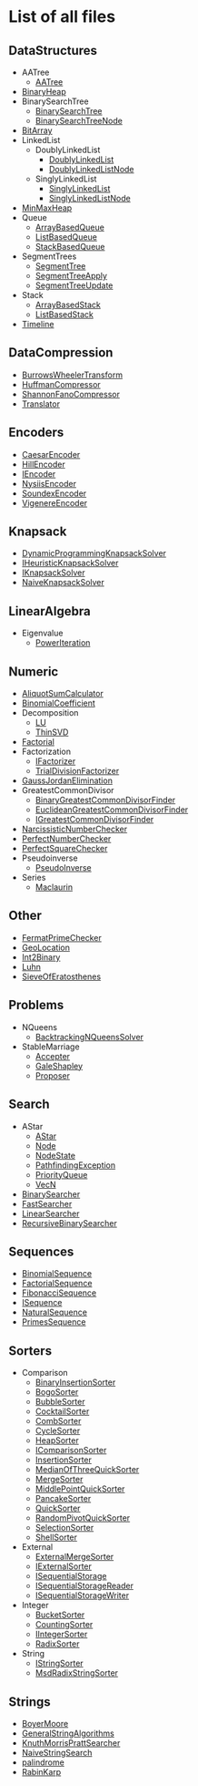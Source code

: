 # List of all files

## DataStructures
  * AATree
    * [AATree](https://github.com/TheAlgorithms/C-Sharp/blob/master/DataStructures/AATree/AATree.cs)
  * [BinaryHeap](https://github.com/TheAlgorithms/C-Sharp/blob/master/DataStructures/BinaryHeap.cs)
  * BinarySearchTree
    * [BinarySearchTree](https://github.com/TheAlgorithms/C-Sharp/blob/master/DataStructures/BinarySearchTree/BinarySearchTree.cs)
    * [BinarySearchTreeNode](https://github.com/TheAlgorithms/C-Sharp/blob/master/DataStructures/BinarySearchTree/BinarySearchTreeNode.cs)
  * [BitArray](https://github.com/TheAlgorithms/C-Sharp/blob/master/DataStructures/BitArray.cs)
  * LinkedList
    * DoublyLinkedList
      * [DoublyLinkedList](https://github.com/TheAlgorithms/C-Sharp/blob/master/DataStructures/LinkedList/DoublyLinkedList/DoublyLinkedList.cs)
      * [DoublyLinkedListNode](https://github.com/TheAlgorithms/C-Sharp/blob/master/DataStructures/LinkedList/DoublyLinkedList/DoublyLinkedListNode.cs)
    * SinglyLinkedList
      * [SinglyLinkedList](https://github.com/TheAlgorithms/C-Sharp/blob/master/DataStructures/LinkedList/SinglyLinkedList/SinglyLinkedList.cs)
      * [SinglyLinkedListNode](https://github.com/TheAlgorithms/C-Sharp/blob/master/DataStructures/LinkedList/SinglyLinkedList/SinglyLinkedListNode.cs)
  * [MinMaxHeap](https://github.com/TheAlgorithms/C-Sharp/blob/master/DataStructures/MinMaxHeap.cs)
  * Queue
    * [ArrayBasedQueue](https://github.com/TheAlgorithms/C-Sharp/blob/master/DataStructures/Queue/ArrayBasedQueue.cs)
    * [ListBasedQueue](https://github.com/TheAlgorithms/C-Sharp/blob/master/DataStructures/Queue/ListBasedQueue.cs)
    * [StackBasedQueue](https://github.com/TheAlgorithms/C-Sharp/blob/master/DataStructures/Queue/StackBasedQueue.cs)
  * SegmentTrees
    * [SegmentTree](https://github.com/TheAlgorithms/C-Sharp/blob/master/DataStructures/SegmentTrees/SegmentTree.cs)
    * [SegmentTreeApply](https://github.com/TheAlgorithms/C-Sharp/blob/master/DataStructures/SegmentTrees/SegmentTreeApply.cs)
    * [SegmentTreeUpdate](https://github.com/TheAlgorithms/C-Sharp/blob/master/DataStructures/SegmentTrees/SegmentTreeUpdate.cs)
  * Stack
    * [ArrayBasedStack](https://github.com/TheAlgorithms/C-Sharp/blob/master/DataStructures/Stack/ArrayBasedStack.cs)
    * [ListBasedStack](https://github.com/TheAlgorithms/C-Sharp/blob/master/DataStructures/Stack/ListBasedStack.cs)
  * [Timeline](https://github.com/TheAlgorithms/C-Sharp/blob/master/DataStructures/Timeline.cs)

## DataCompression
  * [BurrowsWheelerTransform](https://github.com/TheAlgorithms/C-Sharp/blob/master/Algorithms/DataCompression/BurrowsWheelerTransform.cs)
  * [HuffmanCompressor](https://github.com/TheAlgorithms/C-Sharp/blob/master/Algorithms/DataCompression/HuffmanCompressor.cs)
  * [ShannonFanoCompressor](https://github.com/TheAlgorithms/C-Sharp/blob/master/Algorithms/DataCompression/ShannonFanoCompressor.cs)
  * [Translator](https://github.com/TheAlgorithms/C-Sharp/blob/master/Algorithms/DataCompression/Translator.cs)

## Encoders
  * [CaesarEncoder](https://github.com/TheAlgorithms/C-Sharp/blob/master/Algorithms/Encoders/CaesarEncoder.cs)
  * [HillEncoder](https://github.com/TheAlgorithms/C-Sharp/blob/master/Algorithms/Encoders/HillEncoder.cs)
  * [IEncoder](https://github.com/TheAlgorithms/C-Sharp/blob/master/Algorithms/Encoders/IEncoder.cs)
  * [NysiisEncoder](https://github.com/TheAlgorithms/C-Sharp/blob/master/Algorithms/Encoders/NysiisEncoder.cs)
  * [SoundexEncoder](https://github.com/TheAlgorithms/C-Sharp/blob/master/Algorithms/Encoders/SoundexEncoder.cs)
  * [VigenereEncoder](https://github.com/TheAlgorithms/C-Sharp/blob/master/Algorithms/Encoders/VigenereEncoder.cs)

## Knapsack
  * [DynamicProgrammingKnapsackSolver](https://github.com/TheAlgorithms/C-Sharp/blob/master/Algorithms/Knapsack/DynamicProgrammingKnapsackSolver.cs)
  * [IHeuristicKnapsackSolver](https://github.com/TheAlgorithms/C-Sharp/blob/master/Algorithms/Knapsack/IHeuristicKnapsackSolver.cs)
  * [IKnapsackSolver](https://github.com/TheAlgorithms/C-Sharp/blob/master/Algorithms/Knapsack/IKnapsackSolver.cs)
  * [NaiveKnapsackSolver](https://github.com/TheAlgorithms/C-Sharp/blob/master/Algorithms/Knapsack/NaiveKnapsackSolver.cs)

## LinearAlgebra
  * Eigenvalue
    * [PowerIteration](https://github.com/TheAlgorithms/C-Sharp/blob/master/Algorithms/LinearAlgebra/Eigenvalue/PowerIteration.cs)

## Numeric
  * [AliquotSumCalculator](https://github.com/TheAlgorithms/C-Sharp/blob/master/Algorithms/Numeric/AliquotSumCalculator.cs)
  * [BinomialCoefficient](https://github.com/TheAlgorithms/C-Sharp/blob/master/Algorithms/Numeric/BinomialCoefficient.cs)
  * Decomposition
    * [LU](https://github.com/TheAlgorithms/C-Sharp/blob/master/Algorithms/Numeric/Decomposition/LU.cs)
    * [ThinSVD](https://github.com/TheAlgorithms/C-Sharp/blob/master/Algorithms/Numeric/Decomposition/ThinSVD.cs)
  * [Factorial](https://github.com/TheAlgorithms/C-Sharp/blob/master/Algorithms/Numeric/Factorial.cs)
  * Factorization
    * [IFactorizer](https://github.com/TheAlgorithms/C-Sharp/blob/master/Algorithms/Numeric/Factorization/IFactorizer.cs)
    * [TrialDivisionFactorizer](https://github.com/TheAlgorithms/C-Sharp/blob/master/Algorithms/Numeric/Factorization/TrialDivisionFactorizer.cs)
  * [GaussJordanElimination](https://github.com/TheAlgorithms/C-Sharp/blob/master/Algorithms/Numeric/GaussJordanElimination.cs)
  * GreatestCommonDivisor
    * [BinaryGreatestCommonDivisorFinder](https://github.com/TheAlgorithms/C-Sharp/blob/master/Algorithms/Numeric/GreatestCommonDivisor/BinaryGreatestCommonDivisorFinder.cs)
    * [EuclideanGreatestCommonDivisorFinder](https://github.com/TheAlgorithms/C-Sharp/blob/master/Algorithms/Numeric/GreatestCommonDivisor/EuclideanGreatestCommonDivisorFinder.cs)
    * [IGreatestCommonDivisorFinder](https://github.com/TheAlgorithms/C-Sharp/blob/master/Algorithms/Numeric/GreatestCommonDivisor/IGreatestCommonDivisorFinder.cs)
  * [NarcissisticNumberChecker](https://github.com/TheAlgorithms/C-Sharp/blob/master/Algorithms/Numeric/NarcissisticNumberChecker.cs)
  * [PerfectNumberChecker](https://github.com/TheAlgorithms/C-Sharp/blob/master/Algorithms/Numeric/PerfectNumberChecker.cs)
  * [PerfectSquareChecker](https://github.com/TheAlgorithms/C-Sharp/blob/master/Algorithms/Numeric/PerfectSquareChecker.cs)
  * Pseudoinverse
    * [PseudoInverse](https://github.com/TheAlgorithms/C-Sharp/blob/master/Algorithms/Numeric/Pseudoinverse/PseudoInverse.cs)
  * Series
    * [Maclaurin](https://github.com/TheAlgorithms/C-Sharp/blob/master/Algorithms/Numeric/Series/Maclaurin.cs)

## Other
  * [FermatPrimeChecker](https://github.com/TheAlgorithms/C-Sharp/blob/master/Algorithms/Other/FermatPrimeChecker.cs)
  * [GeoLocation](https://github.com/TheAlgorithms/C-Sharp/blob/master/Algorithms/Other/GeoLocation.cs)
  * [Int2Binary](https://github.com/TheAlgorithms/C-Sharp/blob/master/Algorithms/Other/Int2Binary.cs)
  * [Luhn](https://github.com/TheAlgorithms/C-Sharp/blob/master/Algorithms/Other/Luhn.cs)
  * [SieveOfEratosthenes](https://github.com/TheAlgorithms/C-Sharp/blob/master/Algorithms/Other/SieveOfEratosthenes.cs)

## Problems
  * NQueens
    * [BacktrackingNQueensSolver](https://github.com/TheAlgorithms/C-Sharp/blob/master/Algorithms/Problems/NQueens/BacktrackingNQueensSolver.cs)
  * StableMarriage
    * [Accepter](https://github.com/TheAlgorithms/C-Sharp/blob/master/Algorithms/Problems/StableMarriage/Accepter.cs)
    * [GaleShapley](https://github.com/TheAlgorithms/C-Sharp/blob/master/Algorithms/Problems/StableMarriage/GaleShapley.cs)
    * [Proposer](https://github.com/TheAlgorithms/C-Sharp/blob/master/Algorithms/Problems/StableMarriage/Proposer.cs)

## Search
  * AStar
    * [AStar](https://github.com/TheAlgorithms/C-Sharp/blob/master/Algorithms/Search/AStar/AStar.cs)
    * [Node](https://github.com/TheAlgorithms/C-Sharp/blob/master/Algorithms/Search/AStar/Node.cs)
    * [NodeState](https://github.com/TheAlgorithms/C-Sharp/blob/master/Algorithms/Search/AStar/NodeState.cs)
    * [PathfindingException](https://github.com/TheAlgorithms/C-Sharp/blob/master/Algorithms/Search/AStar/PathfindingException.cs)
    * [PriorityQueue](https://github.com/TheAlgorithms/C-Sharp/blob/master/Algorithms/Search/AStar/PriorityQueue.cs)
    * [VecN](https://github.com/TheAlgorithms/C-Sharp/blob/master/Algorithms/Search/AStar/VecN.cs)
  * [BinarySearcher](https://github.com/TheAlgorithms/C-Sharp/blob/master/Algorithms/Search/BinarySearcher.cs)
  * [FastSearcher](https://github.com/TheAlgorithms/C-Sharp/blob/master/Algorithms/Search/FastSearcher.cs)
  * [LinearSearcher](https://github.com/TheAlgorithms/C-Sharp/blob/master/Algorithms/Search/LinearSearcher.cs)
  * [RecursiveBinarySearcher](https://github.com/TheAlgorithms/C-Sharp/blob/master/Algorithms/Search/RecursiveBinarySearcher.cs)

## Sequences
  * [BinomialSequence](https://github.com/TheAlgorithms/C-Sharp/blob/master/Algorithms/Sequences/BinomialSequence.cs)
  * [FactorialSequence](https://github.com/TheAlgorithms/C-Sharp/blob/master/Algorithms/Sequences/FactorialSequence.cs)
  * [FibonacciSequence](https://github.com/TheAlgorithms/C-Sharp/blob/master/Algorithms/Sequences/FibonacciSequence.cs)
  * [ISequence](https://github.com/TheAlgorithms/C-Sharp/blob/master/Algorithms/Sequences/ISequence.cs)
  * [NaturalSequence](https://github.com/TheAlgorithms/C-Sharp/blob/master/Algorithms/Sequences/NaturalSequence.cs)
  * [PrimesSequence](https://github.com/TheAlgorithms/C-Sharp/blob/master/Algorithms/Sequences/PrimesSequence.cs)

## Sorters
  * Comparison
    * [BinaryInsertionSorter](https://github.com/TheAlgorithms/C-Sharp/blob/master/Algorithms/Sorters/Comparison/BinaryInsertionSorter.cs)
    * [BogoSorter](https://github.com/TheAlgorithms/C-Sharp/blob/master/Algorithms/Sorters/Comparison/BogoSorter.cs)
    * [BubbleSorter](https://github.com/TheAlgorithms/C-Sharp/blob/master/Algorithms/Sorters/Comparison/BubbleSorter.cs)
    * [CocktailSorter](https://github.com/TheAlgorithms/C-Sharp/blob/master/Algorithms/Sorters/Comparison/CocktailSorter.cs)
    * [CombSorter](https://github.com/TheAlgorithms/C-Sharp/blob/master/Algorithms/Sorters/Comparison/CombSorter.cs)
    * [CycleSorter](https://github.com/TheAlgorithms/C-Sharp/blob/master/Algorithms/Sorters/Comparison/CycleSorter.cs)
    * [HeapSorter](https://github.com/TheAlgorithms/C-Sharp/blob/master/Algorithms/Sorters/Comparison/HeapSorter.cs)
    * [IComparisonSorter](https://github.com/TheAlgorithms/C-Sharp/blob/master/Algorithms/Sorters/Comparison/IComparisonSorter.cs)
    * [InsertionSorter](https://github.com/TheAlgorithms/C-Sharp/blob/master/Algorithms/Sorters/Comparison/InsertionSorter.cs)
    * [MedianOfThreeQuickSorter](https://github.com/TheAlgorithms/C-Sharp/blob/master/Algorithms/Sorters/Comparison/MedianOfThreeQuickSorter.cs)
    * [MergeSorter](https://github.com/TheAlgorithms/C-Sharp/blob/master/Algorithms/Sorters/Comparison/MergeSorter.cs)
    * [MiddlePointQuickSorter](https://github.com/TheAlgorithms/C-Sharp/blob/master/Algorithms/Sorters/Comparison/MiddlePointQuickSorter.cs)
    * [PancakeSorter](https://github.com/TheAlgorithms/C-Sharp/blob/master/Algorithms/Sorters/Comparison/PancakeSorter.cs)
    * [QuickSorter](https://github.com/TheAlgorithms/C-Sharp/blob/master/Algorithms/Sorters/Comparison/QuickSorter.cs)
    * [RandomPivotQuickSorter](https://github.com/TheAlgorithms/C-Sharp/blob/master/Algorithms/Sorters/Comparison/RandomPivotQuickSorter.cs)
    * [SelectionSorter](https://github.com/TheAlgorithms/C-Sharp/blob/master/Algorithms/Sorters/Comparison/SelectionSorter.cs)
    * [ShellSorter](https://github.com/TheAlgorithms/C-Sharp/blob/master/Algorithms/Sorters/Comparison/ShellSorter.cs)
  * External
    * [ExternalMergeSorter](https://github.com/TheAlgorithms/C-Sharp/blob/master/Algorithms/Sorters/External/ExternalMergeSorter.cs)
    * [IExternalSorter](https://github.com/TheAlgorithms/C-Sharp/blob/master/Algorithms/Sorters/External/IExternalSorter.cs)
    * [ISequentialStorage](https://github.com/TheAlgorithms/C-Sharp/blob/master/Algorithms/Sorters/External/ISequentialStorage.cs)
    * [ISequentialStorageReader](https://github.com/TheAlgorithms/C-Sharp/blob/master/Algorithms/Sorters/External/ISequentialStorageReader.cs)
    * [ISequentialStorageWriter](https://github.com/TheAlgorithms/C-Sharp/blob/master/Algorithms/Sorters/External/ISequentialStorageWriter.cs)
  * Integer
    * [BucketSorter](https://github.com/TheAlgorithms/C-Sharp/blob/master/Algorithms/Sorters/Integer/BucketSorter.cs)
    * [CountingSorter](https://github.com/TheAlgorithms/C-Sharp/blob/master/Algorithms/Sorters/Integer/CountingSorter.cs)
    * [IIntegerSorter](https://github.com/TheAlgorithms/C-Sharp/blob/master/Algorithms/Sorters/Integer/IIntegerSorter.cs)
    * [RadixSorter](https://github.com/TheAlgorithms/C-Sharp/blob/master/Algorithms/Sorters/Integer/RadixSorter.cs)
  * String
    * [IStringSorter](https://github.com/TheAlgorithms/C-Sharp/blob/master/Algorithms/Sorters/String/IStringSorter.cs)
    * [MsdRadixStringSorter](https://github.com/TheAlgorithms/C-Sharp/blob/master/Algorithms/Sorters/String/MsdRadixStringSorter.cs)

## Strings
  * [BoyerMoore](https://github.com/TheAlgorithms/C-Sharp/blob/master/Algorithms/Strings/BoyerMoore.cs)
  * [GeneralStringAlgorithms](https://github.com/TheAlgorithms/C-Sharp/blob/master/Algorithms/Strings/GeneralStringAlgorithms.cs)
  * [KnuthMorrisPrattSearcher](https://github.com/TheAlgorithms/C-Sharp/blob/master/Algorithms/Strings/KnuthMorrisPrattSearcher.cs)
  * [NaiveStringSearch](https://github.com/TheAlgorithms/C-Sharp/blob/master/Algorithms/Strings/NaiveStringSearch.cs)
  * [palindrome](https://github.com/TheAlgorithms/C-Sharp/blob/master/Algorithms/Strings/palindrome.cs)
  * [RabinKarp](https://github.com/TheAlgorithms/C-Sharp/blob/master/Algorithms/Strings/RabinKarp.cs)
